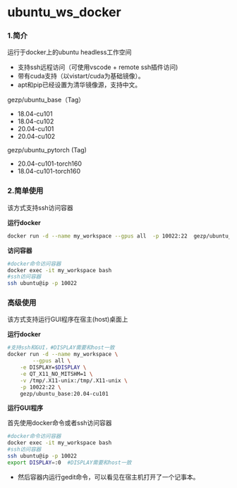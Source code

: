# ubuntu_ws_docker
### 1.简介
运行于docker上的ubuntu headless工作空间

* 支持ssh远程访问（可使用vscode + remote ssh插件访问)
* 带有cuda支持（以vistart/cuda为基础镜像）。
* apt和pip已经设置为清华镜像源，支持中文。

gezp/ubuntu_base（Tag）
* 18.04-cu101
* 18.04-cu102
* 20.04-cu101
* 20.04-cu102

gezp/ubuntu_pytorch (Tag)
* 20.04-cu101-torch160
* 18.04-cu101-torch160

### 2.简单使用
该方式支持ssh访问容器

**运行docker** 

```bash
docker run -d --name my_workspace --gpus all  -p 10022:22  gezp/ubuntu_base:20.04-cu101
```

**访问容器**

```bash
#docker命令访问容器
docker exec -it my_workspace bash
#ssh访问容器
ssh ubuntu@ip -p 10022
```

### 高级使用
该方式支持运行GUI程序在宿主(host)桌面上

**运行docker**

```bash
#支持ssh和GUI，#DISPLAY需要和host一致
docker run -d --name my_workspace \
		--gpus all \
    -e DISPLAY=$DISPLAY \
    -e QT_X11_NO_MITSHM=1 \
    -v /tmp/.X11-unix:/tmp/.X11-unix \
    -p 10022:22 \
    gezp/ubuntu_base:20.04-cu101
```

**运行GUI程序** 

首先使用docker命令或者ssh访问容器

```bash
#docker命令访问容器
docker exec -it my_workspace bash
#ssh访问容器
ssh ubuntu@ip -p 10022
export DISPLAY=:0  #DISPLAY需要和host一致
```

* 然后容器内运行gedit命令，可以看见在宿主机打开了一个记事本。
